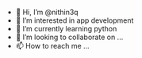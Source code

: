- 👋 Hi, I’m @nithin3q
- 👀 I’m interested in app development
- 🌱 I’m currently learning python
- 💞️ I’m looking to collaborate on ...
- 📫 How to reach me ...

<!---
nithin3q/nithin3q is a ✨ special ✨ repository because its `README.md` (this file) appears on your GitHub profile.
You can click the Preview link to take a look at your changes.
--->
